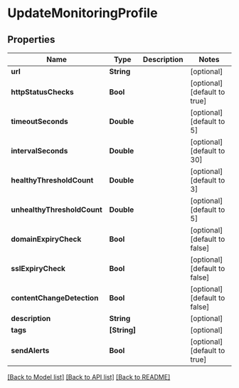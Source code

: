 # UpdateMonitoringProfile

## Properties
Name | Type | Description | Notes
------------ | ------------- | ------------- | -------------
**url** | **String** |  | [optional] 
**httpStatusChecks** | **Bool** |  | [optional] [default to true]
**timeoutSeconds** | **Double** |  | [optional] [default to 5]
**intervalSeconds** | **Double** |  | [optional] [default to 30]
**healthyThresholdCount** | **Double** |  | [optional] [default to 3]
**unhealthyThresholdCount** | **Double** |  | [optional] [default to 5]
**domainExpiryCheck** | **Bool** |  | [optional] [default to false]
**sslExpiryCheck** | **Bool** |  | [optional] [default to false]
**contentChangeDetection** | **Bool** |  | [optional] [default to false]
**description** | **String** |  | [optional] 
**tags** | **[String]** |  | [optional] 
**sendAlerts** | **Bool** |  | [optional] [default to true]

[[Back to Model list]](../README.md#documentation-for-models) [[Back to API list]](../README.md#documentation-for-api-endpoints) [[Back to README]](../README.md)


